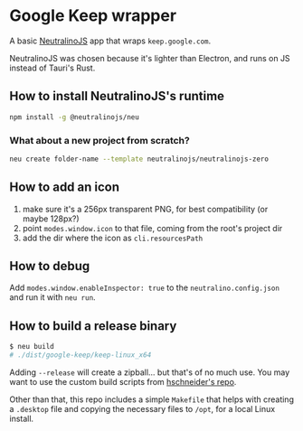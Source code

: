 # Google Keep wrapper
A basic [NeutralinoJS][neu] app that wraps `keep.google.com`.

NeutralinoJS was chosen because it's lighter than Electron, and runs on JS instead of Tauri's Rust.

## How to install NeutralinoJS's runtime
```bash
npm install -g @neutralinojs/neu
```

### What about a new project from scratch?
```bash
neu create folder-name --template neutralinojs/neutralinojs-zero
```

## How to add an icon
1. make sure it's a 256px transparent PNG, for best compatibility (or maybe 128px?)
2. point `modes.window.icon` to that file, coming from the root's project dir
3. add the dir where the icon as `cli.resourcesPath`

## How to debug
Add `modes.window.enableInspector: true` to the `neutralino.config.json` and run it with `neu run`.

## How to build a release binary
```bash
$ neu build
# ./dist/google-keep/keep-linux_x64
```

Adding `--release` will create a zipball... but that's of no much use.
You may want to use the custom build scripts from [hschneider's repo](https://neutralino.js.org/docs/distribution/overview#creating-portable-application-packages-using-build-scripts).

Other than that, this repo includes a simple `Makefile` that helps with creating a `.desktop` file and copying the necessary files to `/opt`, for a local Linux install.


[neu]: https://neutralino.js.org
